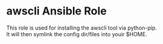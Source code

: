 # awscli Ansible Role


This role is used for installing the awscli tool via python-pip.  
It will then symlink the config dir/files into youir $HOME.  

